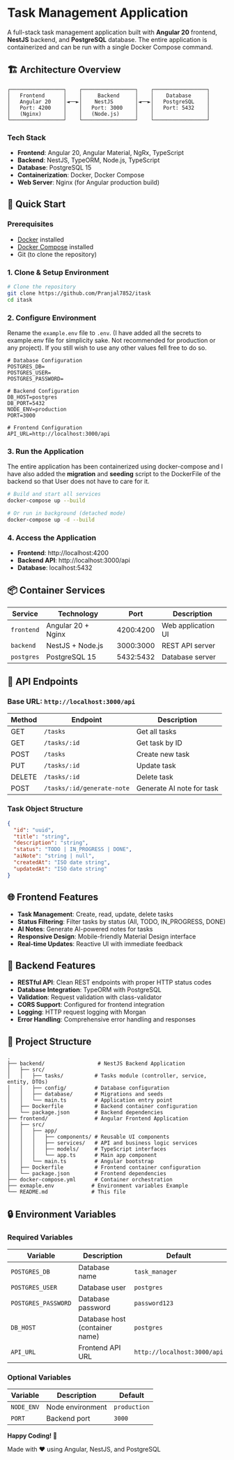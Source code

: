 # Task Management Application

A full-stack task management application built with **Angular 20** frontend, **NestJS** backend, and **PostgreSQL** database. The entire application is containerized and can be run with a single Docker Compose command.

## 🏗️ Architecture Overview

```
┌─────────────────┐    ┌─────────────────┐    ┌─────────────────┐
│   Frontend      │    │     Backend     │    │    Database     │
│   Angular 20    │◄──►│    NestJS       │◄──►│   PostgreSQL    │
│   Port: 4200    │    │   Port: 3000    │    │   Port: 5432    │
│   (Nginx)       │    │   (Node.js)     │    │                 │
└─────────────────┘    └─────────────────┘    └─────────────────┘
```

### Tech Stack

- **Frontend**: Angular 20, Angular Material, NgRx, TypeScript
- **Backend**: NestJS, TypeORM, Node.js, TypeScript
- **Database**: PostgreSQL 15
- **Containerization**: Docker, Docker Compose
- **Web Server**: Nginx (for Angular production build)

## 🚀 Quick Start

### Prerequisites

- [Docker](https://docs.docker.com/get-docker/) installed
- [Docker Compose](https://docs.docker.com/compose/install/) installed
- Git (to clone the repository)

### 1. Clone & Setup Environment

```bash
# Clone the repository
git clone https://github.com/Pranjal7852/itask
cd itask

```

### 2. Configure Environment

Rename the `example.env` file to `.env`. (I have added all the secrets to example.env file for simplicity sake. Not recommended for production or any project). If you still wish to use any other values fell free to do so.

```env
# Database Configuration
POSTGRES_DB=
POSTGRES_USER=
POSTGRES_PASSWORD=

# Backend Configuration
DB_HOST=postgres
DB_PORT=5432
NODE_ENV=production
PORT=3000

# Frontend Configuration
API_URL=http://localhost:3000/api
```

### 3. Run the Application

The entire application has been containerized using docker-compose and I have also added the **migration** and **seeding** script to the DockerFile of the backend so that User does not have to care for it.

```bash
# Build and start all services
docker-compose up --build

# Or run in background (detached mode)
docker-compose up -d --build
```

### 4. Access the Application

- **Frontend**: http://localhost:4200
- **Backend API**: http://localhost:3000/api
- **Database**: localhost:5432

## 📦 Container Services

| Service | Technology | Port | Description |
|---------|------------|------|-------------|
| `frontend` | Angular 20 + Nginx | 4200:4200 | Web application UI |
| `backend` | NestJS + Node.js | 3000:3000 | REST API server |
| `postgres` | PostgreSQL 15 | 5432:5432 | Database server |


## 🔌 API Endpoints

### Base URL: `http://localhost:3000/api`

| Method | Endpoint | Description |
|--------|----------|-------------|
| GET | `/tasks` | Get all tasks |
| GET | `/tasks/:id` | Get task by ID |
| POST | `/tasks` | Create new task |
| PUT | `/tasks/:id` | Update task |
| DELETE | `/tasks/:id` | Delete task |
| POST | `/tasks/:id/generate-note` | Generate AI note for task |

### Task Object Structure

```json
{
  "id": "uuid",
  "title": "string",
  "description": "string",
  "status": "TODO | IN_PROGRESS | DONE",
  "aiNote": "string | null",
  "createdAt": "ISO date string",
  "updatedAt": "ISO date string"
}
```

## 🌐 Frontend Features

- **Task Management**: Create, read, update, delete tasks
- **Status Filtering**: Filter tasks by status (All, TODO, IN_PROGRESS, DONE)
- **AI Notes**: Generate AI-powered notes for tasks
- **Responsive Design**: Mobile-friendly Material Design interface
- **Real-time Updates**: Reactive UI with immediate feedback

## 🔧 Backend Features

- **RESTful API**: Clean REST endpoints with proper HTTP status codes
- **Database Integration**: TypeORM with PostgreSQL
- **Validation**: Request validation with class-validator
- **CORS Support**: Configured for frontend integration
- **Logging**: HTTP request logging with Morgan
- **Error Handling**: Comprehensive error handling and responses

## 📂 Project Structure

```
.
├── backend/                 # NestJS Backend Application
│   ├── src/
│   │   ├── tasks/          # Tasks module (controller, service, entity, DTOs)
│   │   ├── config/         # Database configuration
│   │   ├── database/       # Migrations and seeds
│   │   └── main.ts         # Application entry point
│   ├── Dockerfile          # Backend container configuration
│   └── package.json        # Backend dependencies
├── frontend/               # Angular Frontend Application
│   ├── src/
│   │   ├── app/
│   │   │   ├── components/ # Reusable UI components
│   │   │   ├── services/   # API and business logic services
│   │   │   ├── models/     # TypeScript interfaces
│   │   │   └── app.ts      # Main app component
│   │   └── main.ts         # Angular bootstrap
│   ├── Dockerfile          # Frontend container configuration
│   └── package.json        # Frontend dependencies
├── docker-compose.yml      # Container orchestration
├── exmaple.env            # Environment variables Example
└── README.md              # This file
```

## 🔒 Environment Variables

### Required Variables

| Variable | Description | Default |
|----------|-------------|---------|
| `POSTGRES_DB` | Database name | `task_manager` |
| `POSTGRES_USER` | Database user | `postgres` |
| `POSTGRES_PASSWORD` | Database password | `password123` |
| `DB_HOST` | Database host (container name) | `postgres` |
| `API_URL` | Frontend API URL | `http://localhost:3000/api` |

### Optional Variables

| Variable | Description | Default |
|----------|-------------|---------|
| `NODE_ENV` | Node environment | `production` |
| `PORT` | Backend port | `3000` |



**Happy Coding! 🚀**

Made with ❤️ using Angular, NestJS, and PostgreSQL